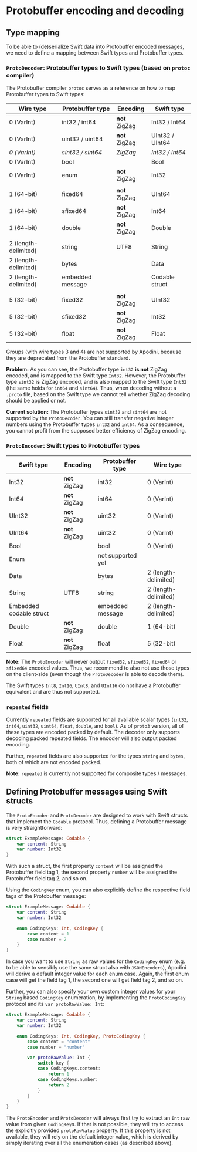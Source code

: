 #  Protobuffer encoding  and decoding

## Type mapping
To be able to (de)serialize Swift data into Protobuffer encoded messages, we need to define a mapping between Swift types and Protobuffer types.

### `ProtoDecoder`: Protobuffer types to Swift types (based on `protoc` compiler)
The Protobuffer compiler `protoc` serves as a reference on how to map Protobuffer types to Swift types:

| Wire type | Protobuffer type | Encoding | Swift type |
|-|-|-|-|
| 0 (VarInt) | int32 / int64    | **not** ZigZag    | Int32 / Int64     |
| 0 (VarInt) | uint32 / uint64  | **not** ZigZag    | UInt32 / UInt64   |
| *0 (VarInt)* | *sint32 / sint64* | *ZigZag*       | *Int32 / Int64*   |
| 0 (VarInt) | bool             |                   | Bool              |
| 0 (VarInt) | enum             | **not** ZigZag    | Int32             |
|||||
| 1 (64-bit) | fixed64          | **not** ZigZag    | UInt64            |
| 1 (64-bit) | sfixed64         | **not** ZigZag    | Int64             |
| 1 (64-bit) | double           | **not** ZigZag    | Double            |
|||||
| 2 (length-delimited) | string | UTF8              | String            |
| 2 (length-delimited) | bytes  |                   | Data              |
| 2 (length-delimited) | embedded message |         | Codable struct    |
|||||
| 5 (32-bit) | fixed32          | **not** ZigZag    | UInt32            |
| 5 (32-bit) | sfixed32         | **not** ZigZag    | Int32             |
| 5 (32-bit) | float            | **not** ZigZag    | Float             |

Groups (with wire types 3 and 4) are not supported by Apodini, because they are deprecated from the Protobuffer standard.

**Problem:** As you can see, the Protobuffer type `int32` **is not** ZigZag encoded, and is mapped to the Swift type `Int32`. However, the Protobuffer type `sint32` **is** ZigZag encoded, and is also mapped to the Swift type `Int32` (the same holds for `int64` and `sint64`). Thus, when decoding without a `.proto` file, based on the Swift type we cannot tell whether ZigZag decoding should be applied or not.

**Current solution:** The Protobuffer types `sint32` and `sint64` are not supported by the `ProtoDecoder`. You can still transfer negative integer numbers using the Protobuffer types `int32` and `int64`. As a consequence, you cannot profit from the supposed better efficiency of ZigZag encoding.

### `ProtoEncoder`: Swift types to Protobuffer types

| Swift type | Encoding | Protobuffer type | Wire type |
|-|-|-|-|
| Int32     | **not** ZigZag    | int32     | 0 (VarInt) |
| Int64     | **not** ZigZag    | int64     | 0 (VarInt) |
| UInt32    | **not** ZigZag    | uint32    | 0 (VarInt) |
| UInt64    | **not** ZigZag    | uint32    | 0 (VarInt) |
| Bool      |                   | bool      | 0 (VarInt) |
| Enum      |  | not supported yet | |
| Data      |                   | bytes     | 2 (length-delimited) |
| String    | UTF8              | string    | 2 (length-delimited) |
| Embedded codable struct |     | embedded message | 2 (length-delimited) |
| Double    | **not** ZigZag    | double    | 1 (64-bit) |
| Float     | **not** ZigZag    | float     | 5 (32-bit) |

**Note:** The `ProtoEncoder` will never output `fixed32`, `sfixed32`, `fixed64` or `sfixed64` encoded values. Thus, we recommend to also not use those types on the client-side (even though the `ProtoDecoder` is able to decode them).

The Swift types `Int8`, `Int16`, `UInt8`, and `UInt16` do not have a Protobuffer equivalent and are thus not supported.

### `repeated` fields
Currently `repeated` fields are supported for all available scalar types (`int32`, `int64`, `uint32`, `uint64`, `float`, `double`, and `bool`). As of `proto3` version, all of these types are encoded packed by default. The decoder only supports decoding packed repeated fields. The encoder will also output packed encoding.

Further, `repeated` fields are also supported for the types `string` and `bytes`, both of which are not encoded packed.

**Note:** `repeated` is currently not supported for composite types / messages.


## Defining Protobuffer messages using Swift structs
The `ProtoEncoder` and `ProtoDecoder` are designed to work with Swift structs that implement the `Codable` protocol. Thus, defining a Protobuffer message is very straightforward:
```swift
struct ExampleMessage: Codable {
    var content: String
    var number: Int32
}
```
With such a struct, the first property `content` will be assigned the Protobuffer field tag 1, the second property `number` will be assigned the Protobuffer field tag 2, and so on.

Using the `CodingKey` enum, you can also explicitly define the respective field tags of the Protobuffer message:
```swift
struct ExampleMessage: Codable {
    var content: String
    var number: Int32

    enum CodingKeys: Int, CodingKey {
        case content = 1
        case number = 2
    }
}
```

In case you want to use `String` as raw values for the `CodingKey` enum (e.g. to be able to sensibly use the same struct also with `JSONEncoder`s), Apodini will derive a default integer value for each enum case. Again, the first enum case will get the field tag 1, the second one will get field tag 2, and so on.

Further, you can also specify your own custom integer values for your `String` based `CodingKey` enumeration, by implementing the `ProtoCodingKey` protocol and its `var protoRawValue: Int`:

```swift
struct ExampleMessage: Codable {
    var content: String
    var number: Int32

    enum CodingKeys: Int, CodingKey, ProtoCodingKey {
        case content = "content"
        case number = "number"

        var protoRawValue: Int {
            switch key {
            case CodingKeys.content:
                return 1
            case CodingKeys.number:
                return 2
            }
        }
    }
}
```

The `ProtoEncoder` and `ProtoDecoder` will always first try to extract an `Int` raw value from given `CodingKey`s. If that is not possible, they will try to access the explicitly provided `protoRawValue` property. If this property is not available, they will rely on the default integer value, which is derived by simply iterating over all the enumeration cases (as described above).